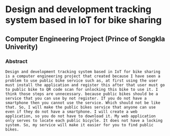 # Design and development tracking system based in IoT for bike sharing
## Computer Engineering Project (Prince of Songkla Univerity)
### Abstract
    Design and development tracking system based in IoT for bike sharing is a computer engineering project that created because I have seen a problem to use public bike service such as, at first using the user must install the application and register this after that user must go to public bike to QR code scan for unlocking this bike to use it. I think those steps are unnecessary. because public bikes should be a service that you can use by not register. If you do not have a smartphone then you cannot use the service. Which should not be like that. So, I will make the public bikes service that anyone can use even if they do not have a smartphone. I will create a web application, so you do not have to download it. My web application only serves to locate each public bicycle. It does not have a locking system. So, my service will make it easier for you to find public bikes. 